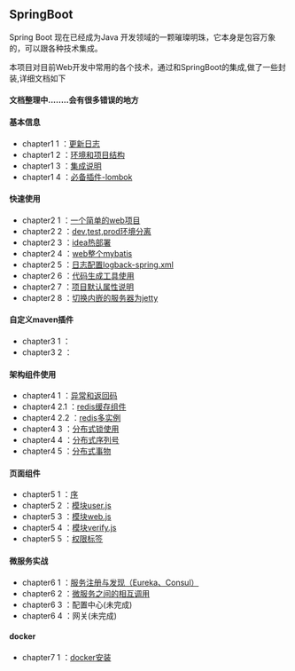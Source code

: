 ## SpringBoot 

Spring Boot 现在已经成为Java 开发领域的一颗璀璨明珠，它本身是包容万象的，可以跟各种技术集成。

本项目对目前Web开发中常用的各个技术，通过和SpringBoot的集成,做了一些封装,详细文档如下

#### 文档整理中........会有很多错误的地方

#### 基本信息

- chapter1 1 ：[更新日志](doc/ch1/updateLog.md)
- chapter1 2 ：[环境和项目结构](doc/ch1/describe.md)
- chapter1 3 ：[集成说明](doc/ch1/shuomin.md)
- chapter1 4 ：[必备插件-lombok](doc/ch1/lombok.md)

#### 快速使用

- chapter2 1 ：[一个简单的web项目](doc/ch2/web.md)
- chapter2 2 ：[dev,test,prod环境分离](doc/ch2/dev-test-prod.md)
- chapter2 3 ：[idea热部署](doc/ch2/idea-rebushu.md)
- chapter2 4 ：[web整个mybatis](doc/ch2/web-mybatis.md)
- chapter2 5 ：[日志配置logback-spring.xml](doc/ch2/log.md)
- chapter2 6 ：[代码生成工具使用](doc/ch2/code.md)
- chapter2 7 ：[项目默认属性说明](doc/ch2/default-pro.md)
- chapter2 8 ：[切换内嵌的服务器为jetty](doc/ch2/j)

#### 自定义maven插件

- chapter3 1 ：[](doc/ch3/reload.md)
- chapter3 2 ：[](doc/ch3/zip.md)

#### 架构组件使用

- chapter4 1 ：[异常和返回码](doc/ch4/err-return-code.md)
- chapter4 2.1 ：[redis缓存组件](doc/ch4/redis.md)
- chapter4 2.2 ：[redis多实例](doc/ch4/redis-shili.md)
- chapter4 3 ：[分布式锁使用](doc/ch4/distributed-lock.md)
- chapter4 4 ：[分布式序列号](doc/ch4/serial-number.md)
- chapter4 5 ：[分布式事物](doc/ch4/distributed-tx.md)

#### 页面组件

- chapter5 1 ：[序](doc/ch5/des.md)
- chapter5 2 ：[模块user.js](doc/ch5/user.md)
- chapter5 3 ：[模块web.js](doc/ch5/web.md)
- chapter5 4 ：[模块verify.js](doc/ch5/verify.md)
- chapter5 5 ：[权限标签](doc/ch5/auth.md)

#### 微服务实战

- chapter6 1 ：[服务注册与发现（Eureka、Consul）](doc/ch6/eureka.md)
- chapter6 2 ：[微服务之间的相互调用](doc/ch6/diaoyong.md)
- chapter6 3 ：配置中心(未完成)
- chapter6 4 ：网关(未完成)

#### docker

- chapter7 1 ：[docker安装](doc/ch7/docker-install.md)